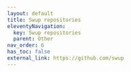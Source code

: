 ```yaml
---
layout: default
title: Swup repositories
eleventyNavigation:
  key: Swup repositories
  parent: Other
nav_order: 6
has_toc: false
external_link: https://github.com/swup
---
```

